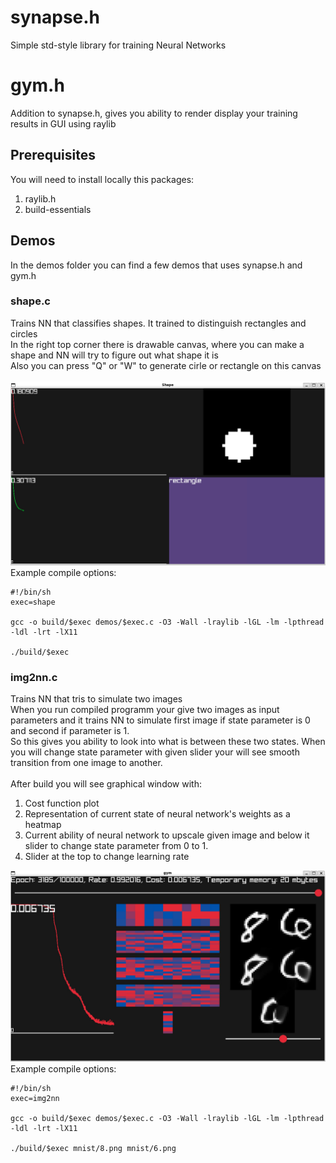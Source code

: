 # synapse.h
Simple std-style library for training Neural Networks
 
# gym.h 
Addition to synapse.h, gives you ability to render display your training results in GUI using raylib 

## Prerequisites
You will need to install locally this packages:
1. raylib.h 
2. build-essentials

## Demos
In the demos folder you can find a few demos that uses synapse.h and gym.h

### shape.c
Trains NN that classifies shapes. It trained to distinguish rectangles and circles<br/>
In the right top corner there is drawable canvas, where you can make a shape and NN will try to figure out what shape it is<br/>
Also you can press "Q" or "W" to generate cirle or rectangle on this canvas<br/>
<br/>
![shape](shape.jpg)
<br/>
Example compile options:
```
#!/bin/sh
exec=shape

gcc -o build/$exec demos/$exec.c -O3 -Wall -lraylib -lGL -lm -lpthread -ldl -lrt -lX11

./build/$exec
```

### img2nn.c
Trains NN that tris to simulate two images<br/>
When you run compiled programm your give two images as input parameters and it trains NN to simulate first image if state parameter is 0 and second if parameter is 1.<br/>
So this gives you ability to look into what is between these two states. When you will change state parameter with given slider your will see smooth transition from one image to another.
<br/>
<br/>
After build you will see graphical window with:
1. Cost function plot
2. Representation of current state of neural network's weights as a heatmap
3. Current ability of neural network to upscale given image and below it slider to change state parameter from 0 to 1.
4. Slider at the top to change learning rate

![img2nn example](img2nn.jpg)
<br/>
Example compile options:
```
#!/bin/sh
exec=img2nn

gcc -o build/$exec demos/$exec.c -O3 -Wall -lraylib -lGL -lm -lpthread -ldl -lrt -lX11

./build/$exec mnist/8.png mnist/6.png
```
